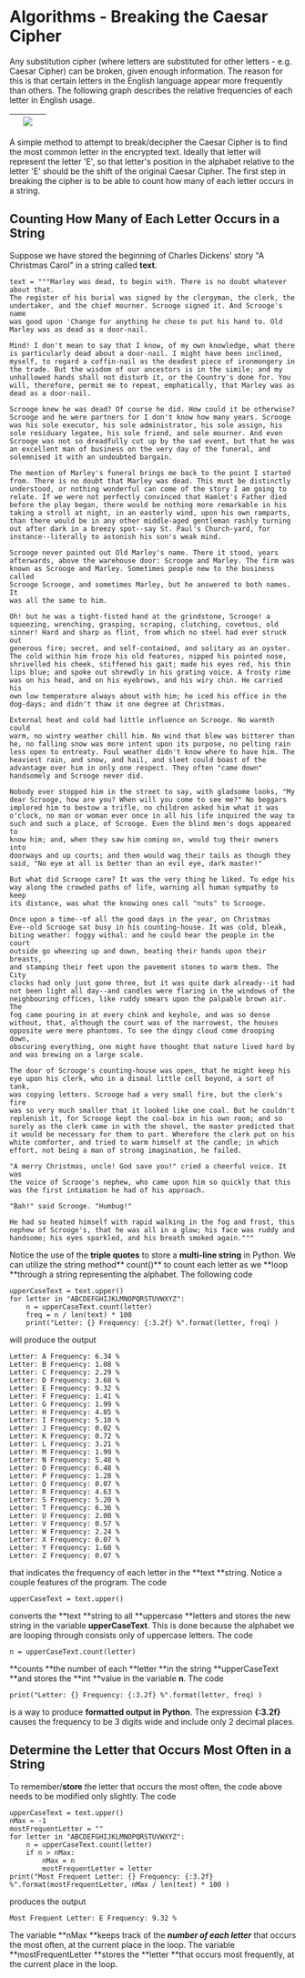 # Algorithms - Breaking the Caesar Cipher

Any substitution cipher \(where letters are substituted for other letters - e.g. Caesar Cipher\) can be broken, given enough information. The reason for this is that certain letters in the English language appear more frequently than others. The following graph describes the relative frequencies of each letter in English usage.

|  | ![](/assets/480px-EnglishLanguageFrequency-slf.png) |  |
| :--- | :---: | :--- |


A simple method to attempt to break/decipher the Caesar Cipher is to find the most common letter in the encrypted text. Ideally that letter will represent the letter 'E', so that letter's position in the alphabet relative to the letter 'E' should be the shift of the original Caesar Cipher.  The first step in breaking the cipher is to be able to count how many of each letter occurs in a string.

## Counting How Many of Each Letter Occurs in a String

Suppose we have stored the beginning of Charles Dickens' story "A Christmas Carol" in a string called **text**.

```
text = """Marley was dead, to begin with. There is no doubt whatever about that.
The register of his burial was signed by the clergyman, the clerk, the
undertaker, and the chief mourner. Scrooge signed it. And Scrooge's name
was good upon 'Change for anything he chose to put his hand to. Old
Marley was as dead as a door-nail.

Mind! I don't mean to say that I know, of my own knowledge, what there
is particularly dead about a door-nail. I might have been inclined,
myself, to regard a coffin-nail as the deadest piece of ironmongery in
the trade. But the wisdom of our ancestors is in the simile; and my
unhallowed hands shall not disturb it, or the Country's done for. You
will, therefore, permit me to repeat, emphatically, that Marley was as
dead as a door-nail.

Scrooge knew he was dead? Of course he did. How could it be otherwise?
Scrooge and he were partners for I don't know how many years. Scrooge
was his sole executor, his sole administrator, his sole assign, his
sole residuary legatee, his sole friend, and sole mourner. And even
Scrooge was not so dreadfully cut up by the sad event, but that he was
an excellent man of business on the very day of the funeral, and
solemnised it with an undoubted bargain.

The mention of Marley's funeral brings me back to the point I started
from. There is no doubt that Marley was dead. This must be distinctly
understood, or nothing wonderful can come of the story I am going to
relate. If we were not perfectly convinced that Hamlet's Father died
before the play began, there would be nothing more remarkable in his
taking a stroll at night, in an easterly wind, upon his own ramparts,
than there would be in any other middle-aged gentleman rashly turning
out after dark in a breezy spot--say St. Paul's Church-yard, for
instance--literally to astonish his son's weak mind.

Scrooge never painted out Old Marley's name. There it stood, years
afterwards, above the warehouse door: Scrooge and Marley. The firm was
known as Scrooge and Marley. Sometimes people new to the business called
Scrooge Scrooge, and sometimes Marley, but he answered to both names. It
was all the same to him.

Oh! but he was a tight-fisted hand at the grindstone, Scrooge! a
squeezing, wrenching, grasping, scraping, clutching, covetous, old
sinner! Hard and sharp as flint, from which no steel had ever struck out
generous fire; secret, and self-contained, and solitary as an oyster.
The cold within him froze his old features, nipped his pointed nose,
shrivelled his cheek, stiffened his gait; made his eyes red, his thin
lips blue; and spoke out shrewdly in his grating voice. A frosty rime
was on his head, and on his eyebrows, and his wiry chin. He carried his
own low temperature always about with him; he iced his office in the
dog-days; and didn't thaw it one degree at Christmas.

External heat and cold had little influence on Scrooge. No warmth could
warm, no wintry weather chill him. No wind that blew was bitterer than
he, no falling snow was more intent upon its purpose, no pelting rain
less open to entreaty. Foul weather didn't know where to have him. The
heaviest rain, and snow, and hail, and sleet could boast of the
advantage over him in only one respect. They often "came down"
handsomely and Scrooge never did.

Nobody ever stopped him in the street to say, with gladsome looks, "My
dear Scrooge, how are you? When will you come to see me?" No beggars
implored him to bestow a trifle, no children asked him what it was
o'clock, no man or woman ever once in all his life inquired the way to
such and such a place, of Scrooge. Even the blind men's dogs appeared to
know him; and, when they saw him coming on, would tug their owners into
doorways and up courts; and then would wag their tails as though they
said, "No eye at all is better than an evil eye, dark master!"

But what did Scrooge care? It was the very thing he liked. To edge his
way along the crowded paths of life, warning all human sympathy to keep
its distance, was what the knowing ones call "nuts" to Scrooge.

Once upon a time--of all the good days in the year, on Christmas
Eve--old Scrooge sat busy in his counting-house. It was cold, bleak,
biting weather: foggy withal: and he could hear the people in the court
outside go wheezing up and down, beating their hands upon their breasts,
and stamping their feet upon the pavement stones to warm them. The City
clocks had only just gone three, but it was quite dark already--it had
not been light all day--and candles were flaring in the windows of the
neighbouring offices, like ruddy smears upon the palpable brown air. The
fog came pouring in at every chink and keyhole, and was so dense
without, that, although the court was of the narrowest, the houses
opposite were mere phantoms. To see the dingy cloud come drooping down,
obscuring everything, one might have thought that nature lived hard by
and was brewing on a large scale.

The door of Scrooge's counting-house was open, that he might keep his
eye upon his clerk, who in a dismal little cell beyond, a sort of tank,
was copying letters. Scrooge had a very small fire, but the clerk's fire
was so very much smaller that it looked like one coal. But he couldn't
replenish it, for Scrooge kept the coal-box in his own room; and so
surely as the clerk came in with the shovel, the master predicted that
it would be necessary for them to part. Wherefore the clerk put on his
white comforter, and tried to warm himself at the candle; in which
effort, not being a man of strong imagination, he failed.

"A merry Christmas, uncle! God save you!" cried a cheerful voice. It was
the voice of Scrooge's nephew, who came upon him so quickly that this
was the first intimation he had of his approach.

"Bah!" said Scrooge. "Humbug!"

He had so heated himself with rapid walking in the fog and frost, this
nephew of Scrooge's, that he was all in a glow; his face was ruddy and
handsome; his eyes sparkled, and his breath smoked again."""
```

Notice the use of the **triple quotes** to store a **multi-line string** in Python.  We can utilize the string method** count\(\)** to count each letter as we **loop **through a string representing the alphabet.  The following code

```
upperCaseText = text.upper()
for letter in "ABCDEFGHIJKLMNOPQRSTUVWXYZ":
    n = upperCaseText.count(letter)
    freq = n / len(text) * 100
    print("Letter: {} Frequency: {:3.2f} %".format(letter, freq) )
```

will produce the output

```
Letter: A Frequency: 6.34 %
Letter: B Frequency: 1.08 %
Letter: C Frequency: 2.29 %
Letter: D Frequency: 3.68 %
Letter: E Frequency: 9.32 %
Letter: F Frequency: 1.41 %
Letter: G Frequency: 1.99 %
Letter: H Frequency: 4.85 %
Letter: I Frequency: 5.10 %
Letter: J Frequency: 0.02 %
Letter: K Frequency: 0.72 %
Letter: L Frequency: 3.21 %
Letter: M Frequency: 1.99 %
Letter: N Frequency: 5.48 %
Letter: O Frequency: 6.48 %
Letter: P Frequency: 1.28 %
Letter: Q Frequency: 0.07 %
Letter: R Frequency: 4.63 %
Letter: S Frequency: 5.20 %
Letter: T Frequency: 6.36 %
Letter: U Frequency: 2.00 %
Letter: V Frequency: 0.57 %
Letter: W Frequency: 2.24 %
Letter: X Frequency: 0.07 %
Letter: Y Frequency: 1.60 %
Letter: Z Frequency: 0.07 %
```

that indicates the frequency of each letter in the **text **string. Notice a couple features of the program.  The code

```
upperCaseText = text.upper()
```

converts the **text **string to all **uppercase **letters and stores the new string in the variable **upperCaseText**.  This is done because the alphabet we are looping through consists only of uppercase letters.  The code

```
n = upperCaseText.count(letter)
```

**counts **the number of each **letter **in the string **upperCaseText **and stores the **int **value in the variable **n**.  The code

```
print("Letter: {} Frequency: {:3.2f} %".format(letter, freq) )
```

is a way to produce **formatted output in Python**.  The expression **{:3.2f}**  causes the frequency to be 3 digits wide and include only 2 decimal places.

## Determine the Letter that Occurs Most Often in a String

To remember/**store** the letter that occurs the most often, the code above needs to be modified only slightly.  The code

```
upperCaseText = text.upper()
nMax = -1
mostFrequentLetter = ""
for letter in "ABCDEFGHIJKLMNOPQRSTUVWXYZ":
    n = upperCaseText.count(letter)
    if n > nMax:
        nMax = n
        mostFrequentLetter = letter
print("Most Frequent Letter: {} Frequency: {:3.2f} %".format(mostFrequentLetter, nMax / len(text) * 100 )
```

produces the output

```
Most Frequent Letter: E Frequency: 9.32 %
```

The variable **nMax **keeps track of the _**number of each letter**_ that occurs the most often, at the current place in the loop.  The variable **mostFrequentLetter **stores the **letter **that occurs most frequently, at the current place in the loop.

